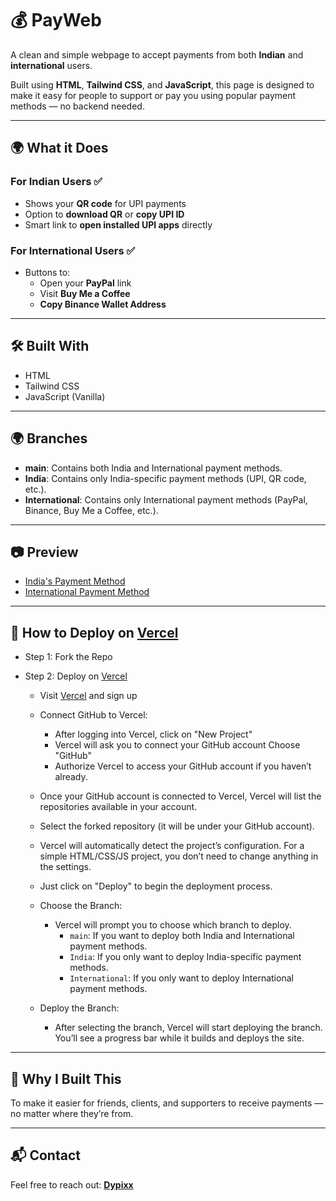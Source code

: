 # 💰 PayWeb

A clean and simple webpage to accept payments from both **Indian** and **international** users.

Built using **HTML**, **Tailwind CSS**, and **JavaScript**, this page is designed to make it easy for people to support or pay you using popular payment methods — no backend needed.

---

## 🌍 What it Does

### For Indian Users ✅
- Shows your **QR code** for UPI payments
- Option to **download QR** or **copy UPI ID**
- Smart link to **open installed UPI apps** directly

### For International Users ✅
- Buttons to:
  - Open your **PayPal** link
  - Visit **Buy Me a Coffee**
  - **Copy Binance Wallet Address**

---

## 🛠️ Built With

- HTML
- Tailwind CSS
- JavaScript (Vanilla)
---

## 🌍 Branches

- **main**: Contains both India and International payment methods.  
- **India**: Contains only India-specific payment methods (UPI, QR code, etc.).  
- **International**: Contains only International payment methods (PayPal, Binance, Buy Me a Coffee, etc.).

---

## 📷 Preview

- [India's Payment Method](https://i.ibb.co/C57Dg9kW/Screenshot-2025-04-23-192411.png)
- [International Payment Method](https://i.ibb.co/qYTgd450/Screenshot-2025-04-23-192422.png)

---

## 📂 How to Deploy on [Vercel](https://vercel.com/)

- Step 1: Fork the Repo
  
- Step 2: Deploy on [Vercel](https://vercel.com/)
  - Visit [Vercel](https://vercel.com/) and sign up
  - Connect GitHub to Vercel:
      - After logging into Vercel, click on "New Project"
      - Vercel will ask you to connect your GitHub account Choose "GitHub"
      - Authorize Vercel to access your GitHub account if you haven’t already.
        
  - Once your GitHub account is connected to Vercel, Vercel will list the repositories available in your account.
  - Select the forked repository (it will be under your GitHub account).
  - Vercel will automatically detect the project’s configuration. For a simple HTML/CSS/JS project, you don’t need to change anything in the settings.
  - Just click on "Deploy" to begin the deployment process.
  - Choose the Branch:
      - Vercel will prompt you to choose which branch to deploy.
        - `main`: If you want to deploy both India and International payment methods.
        - `India`: If you only want to deploy India-specific payment methods.
        - `International`: If you only want to deploy International payment methods.
  - Deploy the Branch:
    - After selecting the branch, Vercel will start deploying the branch. You’ll see a progress bar while it builds and deploys the site.

---

## 🙌 Why I Built This

To make it easier for friends, clients, and supporters to receive payments — no matter where they’re from.

---

## 📬 Contact

Feel free to reach out: **[Dypixx](https://dypixx.vercel.app)**

